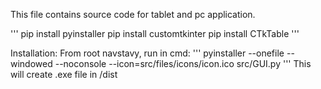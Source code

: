 This file contains source code for tablet and pc application.

'''
pip install pyinstaller
pip install customtkinter
pip install CTkTable
'''

Installation:
From root navstavy, run in cmd:
'''
pyinstaller --onefile --windowed --noconsole --icon=src/files/icons/icon.ico src/GUI.py
'''
This will create .exe file in /dist